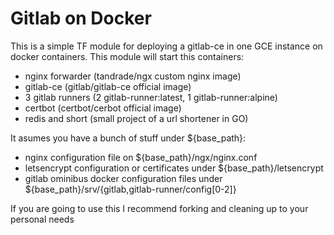 Gitlab on Docker
================

This is a simple TF module for deploying a gitlab-ce in one GCE instance on docker containers. This module will start this containers:

* nginx forwarder (tandrade/ngx custom nginx image)
* gitlab-ce (gitlab/gitlab-ce official image)
* 3 gitlab runners (2 gitlab-runner:latest, 1 gitlab-runner:alpine)
* certbot (certbot/cerbot official image)
* redis and short (small project of a url shortener in GO)

It asumes you have a bunch of stuff under ${base_path}:

* nginx configuration file on ${base_path}/ngx/nginx.conf
* letsencrypt configuration or certificates under ${base_path}/letsencrypt
* gitlab ominibus docker configuration files under ${base_path}/srv/{gitlab,gitlab-runner/config[0-2]}

If you are going to use this I recommend forking and cleaning up to your personal needs
